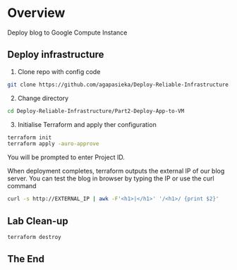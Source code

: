<!-- Overview -->
# Overview
Deploy blog to Google Compute Instance 

<!-- Task1 -->
## Deploy infrastructure
1. Clone repo with config code
  ```sh
git clone https://github.com/agapasieka/Deploy-Reliable-Infrastructure.git
  ```

2. Change directory 
  ```sh
  cd Deploy-Reliable-Infrastructure/Part2-Deploy-App-to-VM
  ```

3. Initialise Terraform and apply ther configuration 
  ```sh
  terraform init
  terraform apply -auro-approve
  ``` 
You will be prompted to enter Project ID. 

When deployment completes, terraform outputs the external IP of our blog server. You can test the blog in browser by typing the IP or use the curl command
  ```sh
  curl -s http://EXTERNAL_IP | awk -F'<h1>|</h1>' '/<h1>/ {print $2}'
  ```

<!-- Task3 -->
## Lab Clean-up
  ```sh
  terraform destroy
  ```

## The End
